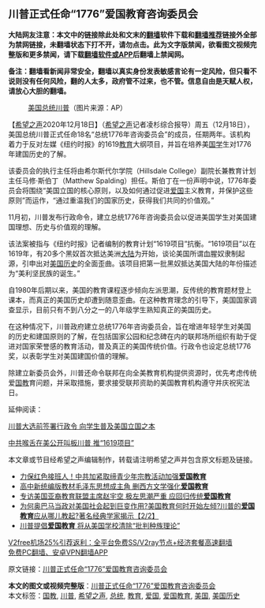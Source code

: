  <h2>川普正式任命“1776”爱国教育咨询委员会</h2> <p class="notice"><b>大陆网友注意：本文中的链接除此处和文末的<a href="https://github.com/bannedbook/fanqiang" >翻墙</a>软件下载和<a href="https://github.com/killgcd/justmysocks/blob/master/README.md">翻墙推荐</a>链接外全部为禁网链接，未翻墙状态下打不开，请勿点击。此为文字版禁闻，欲看图文视频完整版和更多禁闻，请下载<a href="https://github.com/bannedbook/fanqiang">翻墙软件或APP</a>后翻墙上禁闻网。</p><p>备注：翻墙看新闻非常安全，翻墙以真实身份发表敏感言论有一定风险，但只看不说则没有任何风险，翻的人太多，政府管不过来，也不管。信息自由是天赋人权，请放心大胆的翻墙。</b></p>  <div class="entry"> <figure><figcaption><a href="https://www.bannedbook.org/bnews/tag/%e7%be%8e%e5%9b%bd/" class="st_tag internal_tag" rel="tag" title="标签 美国 下的日志">美国</a><a href="https://www.bannedbook.org/bnews/tag/%e6%80%bb%e7%bb%9f/" class="st_tag internal_tag" rel="tag" title="标签 总统 下的日志">总统</a><a href="https://www.bannedbook.org/bnews/tag/%e5%b7%9d%e6%99%ae/" class="st_tag internal_tag" rel="tag" title="标签 川普 下的日志">川普</a>（图片来源：AP）</figcaption></figure> <p>【<span class='wp_keywordlink_affiliate'><a href="https://www.soundofhope.org" title="希望之声" target="_blank">希望之声</a></span>2020年12月18日】（<a href="https://www.bannedbook.org/bnews/tag/%e5%b8%8c%e6%9c%9b%e4%b9%8b%e5%a3%b0/" class="st_tag internal_tag" rel="tag" title="标签 希望之声 下的日志">希望之声</a>记者凌杉综合报导）周五（12月18日），美国总统川普正式任命18名“总统1776年咨询委员会”的成员，任期两年。该机构着力于反对左媒《纽约时报》的1619<a href="https://www.bannedbook.org/bnews/tag/%e6%95%99%e8%82%b2/" class="st_tag internal_tag" rel="tag" title="标签 教育 下的日志">教育</a>大纲项目，并旨在培养美<span class='wp_keywordlink'><a href="https://www.bannedbook.org/forum24/" title="国学传统文化禁书" target="_blank">国学</a></span>生对1776年建国历史的了解。</p> <p>该委员会的执行主任将由希尔斯代尔学院（Hillsdale College）副院长兼教育计划主任马修·斯伯丁（Matthew Spalding）担任。斯伯丁在一份声明中说，1776年委员会将围绕“美国立国的核心原则，以及如何通过促进<a href="https://www.bannedbook.org/bnews/tag/%E7%88%B1%E5%9B%BD/" class="st_tag internal_tag" rel="tag" title="标签 爱国 下的日志">爱国</a>主义教育，并保护这些原则”而运作，“通过重温我们的国家历史，获得我们共同的价值观。”</p> <p>11月初，川普发布行政命令，建立总统1776年咨询委员会以促进美国学生对美国建国理想、历史与价值观的理解。</p> <p>该法案被指与《纽约时报》记者编制的教育计划“1619项目”抗衡。“1619项目”以在1619年，有20多个黑奴首次抵达美洲<span class='wp_keywordlink_affiliate'><a href="https://www.bannedbook.org/" title="大陆" target="_blank">大陆</a></span>为开始，谈论美国所谓血腥奴隶制起源，引申出对<a href="https://www.bannedbook.org/bnews/tag/%E7%BE%8E%E5%9B%BD%E5%8E%86%E5%8F%B2/" class="st_tag internal_tag" rel="tag" title="标签 美国历史 下的日志">美国历史</a>的全面歪曲。该项目把第一批黑奴抵达美国大陆的年份描述为“美利坚民族的诞生。”</p>  <p>自1980年后期以来，美国的教育课程逐步倾向左派思潮，反传统的教育题材登上课本，而真正的美国历史却遭到随意歪曲。在这种教育理念的引导下，美国国家调查显示，目前只有不到八分之一的八年级学生熟知真正的美国历史。</p> <p>在这种情况下，川普政府建立总统1776年咨询委员会，旨在增进年轻学生对美国的历史和建国原则的了解，在包括国家公园和纪念碑在内的联邦场所组织有助于促进对国家荣誉感的教育活动，普及真正的美国传统价值。行政令也设定总统1776奖，以表彰学生对美国建国价值的理解。</p> <p>除建立新委员会外，川普还命令联邦在向全美教育机构提供资源时，优先考虑传统爱<a href="https://www.bannedbook.org/bnews/tag/%E5%9B%BD%E6%95%99/" class="st_tag internal_tag" rel="tag" title="标签 国教 下的日志">国教</a>育问题，并采取措施，要求接受联邦资助的美国教育机构遵守并庆祝宪法日。</p> <p>延伸阅读：</p>  <p><a href="https://www.soundofhope.org/post/438673">川普大选前签署行政令 向学生普及美国立国之本</a></p> <p><a href="https://www.soundofhope.org/post/424213">中共喉舌在美公开叫板川普 推“1619项目”</a></p> <p>本文章或节目经希望之声编辑制作，转载请注明希望之声并包含原文标题及链接。</p> <ul class='op-related-articles' title='相关阅读'> <li><a href='https://www.bannedbook.org/bnews/headline/20201030/1422678.html' target='_blank'>力保红色接班人！中共加紧取缔青少年宗教活动加强<b>爱国教育</b></a></li> <li><a href='https://www.bannedbook.org/bnews/headline/20201023/1418786.html' target='_blank'>高中新统编版教材毛泽东思想成主角 删西方文学强化<b>爱国教育</b></a></li> <li><a href='https://www.bannedbook.org/bnews/bannedvideo/20201018/1416135.html' target='_blank'>专访美国亚裔教育联盟主席赵宇空 极左思潮严重 应回归传统<b>爱国教育</b></a></li> <li><a href='https://www.bannedbook.org/bnews/bannedvideo/20201017/1415394.html' target='_blank'>为何奥巴马当政对美国社会起到巨变作用?美国教育何时开始左倾?川普的<b>爱国教育</b>应从哪儿教起?著名经典学家揭示【2/2】</a></li> <li><a href='https://www.bannedbook.org/bnews/comments/20200919/1399036.html' target='_blank'>川普提倡<b>爱国教育</b> 将从美国学校清除“批判种族理论”</a></li> </ul> <p class="texttj"> <a href="https://github.com/bannedbook/fanqiang/wiki/V2ray%E6%9C%BA%E5%9C%BA" target="_blank">V2free机场25%引荐返利：全平台免费SS/V2ray节点+经济套餐高速翻墙</a><br/> <a href="https://github.com/bannedbook/fanqiang/wiki/%E7%A6%81%E9%97%BB%E7%BD%91%E5%AE%89%E5%8D%93%E7%BF%BB%E5%A2%99%E6%96%B0%E9%97%BBAPP" target="_blank">免费PC翻墙、安卓VPN翻墙APP</a></p><p>原文链接：<a class="src_link"  href="https://www.soundofhope.org/post/455068" target="_blank">川普正式任命“1776”爱国教育咨询委员会</a></p> <a name='sharetosocial'></a>       <div><b>本文的图文或视频完整版</b>：<a href='https://www.bannedbook.org/bnews/comments/20201219/1450769.html'>川普正式任命“1776”爱国教育咨询委员会</a></div>  </div><!--END ENTRY--> <div class="postfooter"> <div>本文标签：<a href="https://www.bannedbook.org/bnews/tag/%E5%9B%BD%E6%95%99/" rel="tag">国教</a>, <a href="https://www.bannedbook.org/bnews/tag/%e5%b7%9d%e6%99%ae/" rel="tag">川普</a>, <a href="https://www.bannedbook.org/bnews/tag/%e5%b8%8c%e6%9c%9b%e4%b9%8b%e5%a3%b0/" rel="tag">希望之声</a>, <a href="https://www.bannedbook.org/bnews/tag/%e6%80%bb%e7%bb%9f/" rel="tag">总统</a>, <a href="https://www.bannedbook.org/bnews/tag/%e6%95%99%e8%82%b2/" rel="tag">教育</a>, <a href="https://www.bannedbook.org/bnews/tag/%E7%88%B1%E5%9B%BD/" rel="tag">爱国</a>, <a href="https://www.bannedbook.org/bnews/tag/%e7%88%b1%e5%9b%bd%e6%95%99%e8%82%b2/" rel="tag">爱国教育</a>, <a href="https://www.bannedbook.org/bnews/tag/%e7%be%8e%e5%9b%bd/" rel="tag">美国</a>, <a href="https://www.bannedbook.org/bnews/tag/%E7%BE%8E%E5%9B%BD%E5%8E%86%E5%8F%B2/" rel="tag">美国历史</a></div>  </div><!--END POSTFOOTER--> 